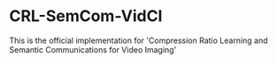 # CRL-SemCom-VidCI
This is the official implementation for 'Compression Ratio Learning and Semantic Communications for Video Imaging'  
